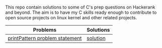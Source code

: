 This repo contain solutions to some of C's prep questions on Hackerank and beyond.
The aim is to have my C skills ready enough to contribute to open source projects on linux kernel and other related projects.

| Problems | Solutions |
|----------|-----------|
| [printPattern problem statement](https://www.hackerrank.com/challenges/printing-pattern-2?isFullScreen=true) | [solution](https://github.com/streetCoderr/30-Days-Of-C/blob/main/printPattern.c) |

